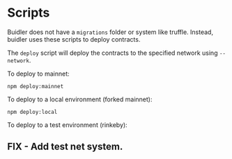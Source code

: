 # Scripts

Buidler does not have a `migrations` folder or system like truffle. Instead, buidler uses these scripts to deploy contracts.

The `deploy` script will deploy the contracts to the specified network using `--network`.

To deploy to mainnet:

    npm deploy:mainnet

To deploy to a local environment (forked mainnet):

    npm deploy:local

To deploy to a test environment (rinkeby):

## FIX - Add test net system.